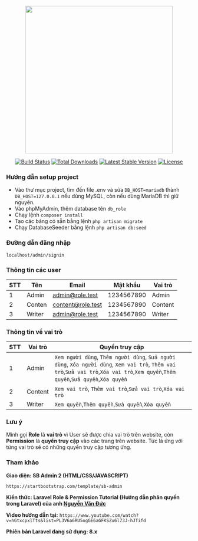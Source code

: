 ﻿<p align="center"><a href="https://laravel.com" target="_blank"><img src="https://raw.githubusercontent.com/laravel/art/master/logo-lockup/5%20SVG/2%20CMYK/1%20Full%20Color/laravel-logolockup-cmyk-red.svg" width="400"></a></p>

<p align="center">
<a href="https://travis-ci.org/laravel/framework"><img src="https://travis-ci.org/laravel/framework.svg" alt="Build Status"></a>
<a href="https://packagist.org/packages/laravel/framework"><img src="https://img.shields.io/packagist/dt/laravel/framework" alt="Total Downloads"></a>
<a href="https://packagist.org/packages/laravel/framework"><img src="https://img.shields.io/packagist/v/laravel/framework" alt="Latest Stable Version"></a>
<a href="https://packagist.org/packages/laravel/framework"><img src="https://img.shields.io/packagist/l/laravel/framework" alt="License"></a>
</p>


### Hướng dẫn setup project
 -  Vào thư mục project, tìm đến file .env và sửa `DB_HOST=mariadb`  thành `DB_HOST=127.0.0.1` nếu dùng MySQL, còn nếu dùng MariaDB thì giữ nguyên.
  -  Vào phpMyAdmin, thêm database tên `db_role`
  - Chạy lệnh `composer install`
  - Tạo các bảng có sẵn bằng lệnh `php artisan migrate`
  - Chạy DatabaseSeeder bằng lệnh `php artisan db:seed`
 ### Đường dẫn đăng nhập
 ```
localhost/admin/signin
```

### Thông tin các user
|STT  |Tên  |Email |Mật khẩu | Vai trò|
|--|--|--|--|--|
|1|Admin  |admin@role.test |1234567890| Admin|
|2|Conten  |content@role.test |1234567890| Content|
|3|Writer  |admin@role.test |1234567890| Writer|

### Thông tin về vai trò
|STT  |Vai trò  |Quyền truy cập |
|--|--|--|
|1|Admin  |`Xem người dùng`, `Thêm người dùng`, `Sửa người dùng`, `Xóa người dùng`,  `Xem vai trò`, `Thêm vai trò`,`Sửa vai trò`,`Xóa vai trò`,`Xem quyền`,`Thêm quyền`,`Sửa quyền`,`Xóa quyền`  |
|2|Content|`Xem vai trò`, `Thêm vai trò`,`Sửa vai trò`,`Xóa vai trò`|
|3| Writer |`Xem quyền`,`Thêm quyền`,`Sửa quyền`,`Xóa quyền`|

### Lưu ý
Mình gọi **Role** là **vai trò** vì User sẽ được chia vai trò trên website, còn **Permission**  là **quyền truy cập** vào các trang trên website. Tức là ứng với từng vai trò sẽ có những quyền truy cập tương ứng.

### Tham khảo
**Giao diện: SB Admin 2 (HTML/CSS/JAVASCRIPT)**

`https://startbootstrap.com/template/sb-admin`

**Kiến thức: Laravel Role & Permission Tutorial (Hướng dẫn phân quyền trong Laravel) của anh [Nguyễn Văn Đức](https://www.facebook.com/ducnv)**

**Video hướng dẫn tại:**
`https://www.youtube.com/watch?v=hGtxcpxlTts&list=PL3V6a6RU5ogGE6aGFKSZu6l73J-hJTifd`

**Phiên bản Laravel đang sử dụng: 8.x**
